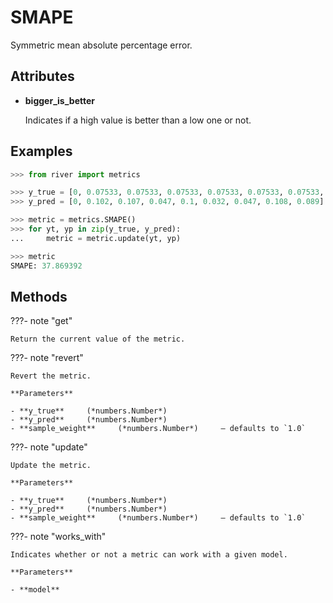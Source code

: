 # SMAPE

Symmetric mean absolute percentage error.




## Attributes

- **bigger_is_better**

    Indicates if a high value is better than a low one or not.


## Examples

```python
>>> from river import metrics

>>> y_true = [0, 0.07533, 0.07533, 0.07533, 0.07533, 0.07533, 0.07533, 0.0672, 0.0672]
>>> y_pred = [0, 0.102, 0.107, 0.047, 0.1, 0.032, 0.047, 0.108, 0.089]

>>> metric = metrics.SMAPE()
>>> for yt, yp in zip(y_true, y_pred):
...     metric = metric.update(yt, yp)

>>> metric
SMAPE: 37.869392
```

## Methods

???- note "get"

    Return the current value of the metric.

    
???- note "revert"

    Revert the metric.

    **Parameters**

    - **y_true**     (*numbers.Number*)    
    - **y_pred**     (*numbers.Number*)    
    - **sample_weight**     (*numbers.Number*)     – defaults to `1.0`    
    
???- note "update"

    Update the metric.

    **Parameters**

    - **y_true**     (*numbers.Number*)    
    - **y_pred**     (*numbers.Number*)    
    - **sample_weight**     (*numbers.Number*)     – defaults to `1.0`    
    
???- note "works_with"

    Indicates whether or not a metric can work with a given model.

    **Parameters**

    - **model**    
    
